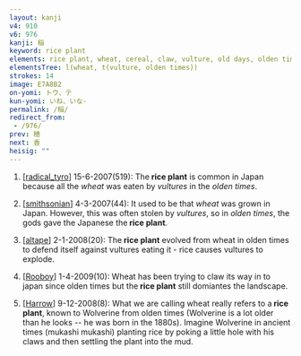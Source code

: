 ```yaml
---
layout: kanji
v4: 910
v6: 976
kanji: 稲
keyword: rice plant
elements: rice plant, wheat, cereal, claw, vulture, old days, olden times, stick, sun, day
elementsTree: l(wheat, t(vulture, olden times))
strokes: 14
image: E7A8B2
on-yomi: トウ、テ
kun-yomi: いね、いな-
permalink: /稲/
redirect_from:
 - /976/
prev: 穂
next: 香
heisig: ""
---
```


1) [<a href="http://kanji.koohii.com/profile/radical_tyro">radical_tyro</a>] 15-6-2007(519): The<strong> rice plant</strong> is common in Japan because all the <em>wheat</em> was eaten by <em>vultures</em> in the <em>olden times</em>.

2) [<a href="http://kanji.koohii.com/profile/smithsonian">smithsonian</a>] 4-3-2007(44): It used to be that <em>wheat</em> was grown in Japan. However, this was often stolen by <em>vultures</em>, so in <em>olden times</em>, the gods gave the Japanese the<strong> rice plant</strong>.

3) [<a href="http://kanji.koohii.com/profile/altape">altape</a>] 2-1-2008(20): The<strong> rice plant</strong> evolved from wheat in olden times to defend itself against vultures eating it - rice causes vultures to explode.

4) [<a href="http://kanji.koohii.com/profile/Rooboy">Rooboy</a>] 1-4-2009(10): Wheat has been trying to claw its way in to japan since olden times but the<strong> rice plant</strong> still domiantes the landscape.

5) [<a href="http://kanji.koohii.com/profile/Harrow">Harrow</a>] 9-12-2008(8): What we are calling wheat really refers to a<strong> rice plant</strong>, known to Wolverine from olden times (Wolverine is a lot older than he looks -- he was born in the 1880s). Imagine Wolverine in ancient times (mukashi mukashi) planting rice by poking a little hole with his claws and then settling the plant into the mud.

